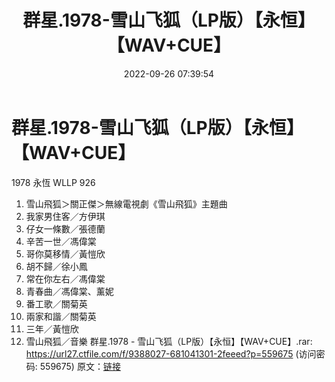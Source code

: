 ﻿---
title: 群星.1978-雪山飞狐（LP版）【永恒】【WAV+CUE】
date: 2022-09-26 07:39:54
categories: WAV车载音乐、镜像
tags: 华语中文
---
# 群星.1978-雪山飞狐（LP版）【永恒】【WAV+CUE】

1978 永恆 WLLP 926
01. 雪山飛狐＞關正傑＞無線電視劇《雪山飛狐》主題曲
02. 我家男住客／方伊琪
03. 仔女一條數／張德蘭
04. 辛苦一世／馮偉棠
05. 哥你莫移情／黃愷欣
06. 胡不歸／徐小鳳
07. 常在你左右／馮偉棠
08. 青春曲／馮偉棠、薰妮
09. 番工歌／關菊英
10. 兩家和諧／關菊英
11. 三年／黃愷欣
12. 雪山飛狐／音樂
群星.1978 - 雪山飞狐（LP版）【永恒】【WAV+CUE】.rar:
https://url27.ctfile.com/f/9388027-681041301-2feeed?p=559675
(访问密码: 559675)
原文：[链接](https://blog.sina.com.cn/s/blog_1647c7e7601030zlq.html)